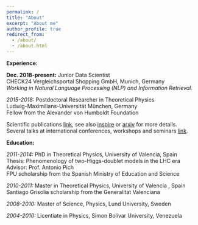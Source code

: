 ```yaml
---
permalink: /
title: "About"
excerpt: "About me"
author_profile: true
redirect_from: 
  - /about/
  - /about.html
---
```



**Experience:**

**Dec. 2018-present:** Junior Data Scientist           
CHECK24 Vergleichsportal Shopping GmbH, Munich, Germany     
*Working in Natural Language Processing (NLP) and Information Retrieval.* 
     

*2015-2018:* Postdoctoral Researcher in Theoretical Physics    
Ludwig-Maximilians-Universität München, Germany      
Fellow from the Alexander von Humboldt Foundation
 
Scientific publications [link](https://celis.github.io/files/list_of_publications.pdf), see also [inspire](http://inspirehep.net/author/profile/A.Celis.1) or [arxiv](https://arxiv.org/a/celis_a_1.html) for more details.   
Several talks at international conferences, workshops and seminars [link](https://celis.github.io/files/conferences.pdf).          

**Education:**

*2011-2014:*  PhD in Theoretical Physics, University of Valencia, Spain   
  Thesis: Phenomenology of two-Higgs-doublet models in the LHC era    
  Advisor: Prof. Antonio Pich  
  FPU scholarship from the Spanish Ministry of Education and Science

*2010-2011:*  Master in Theoretical Physics,
   University of Valencia  , Spain  
    Santiago Grisolia scholarship from the Generalitat Valenciana
   
*2008-2010:*  Master of Science, Physics,
   Lund University, Sweden
   
*2004-2010:*  Licentiate in Physics,
   Simon Bolivar University, Venezuela






